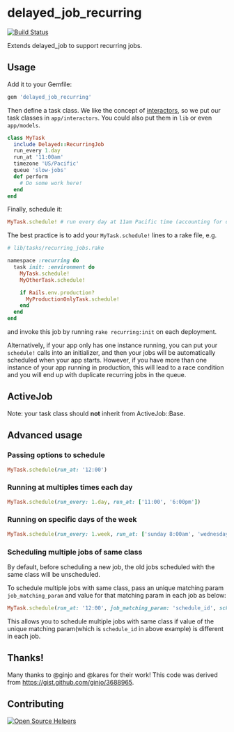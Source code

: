 # delayed\_job\_recurring
[![Build Status](https://travis-ci.org/amitree/delayed_job_recurring.svg)](https://travis-ci.org/amitree/delayed_job_recurring)

Extends delayed\_job to support recurring jobs.

## Usage

Add it to your Gemfile:

```ruby
gem 'delayed_job_recurring'
```

Then define a task class.  We like the concept of
[interactors](http://eng.joingrouper.com/blog/2014/03/03/rails-the-missing-parts-interactors),
so we put our task classes in `app/interactors`.  You could also put them in `lib` or even `app/models`.

```ruby
class MyTask
  include Delayed::RecurringJob
  run_every 1.day
  run_at '11:00am'
  timezone 'US/Pacific'
  queue 'slow-jobs'
  def perform
    # Do some work here!
  end
end
```

Finally, schedule it:

```ruby
MyTask.schedule! # run every day at 11am Pacific time (accounting for daylight savings)
```

The best practice is to add your `MyTask.schedule!` lines to a rake file, e.g.

```ruby
# lib/tasks/recurring_jobs.rake

namespace :recurring do
  task init: :environment do
    MyTask.schedule!
    MyOtherTask.schedule!

    if Rails.env.production?
      MyProductionOnlyTask.schedule!
    end
  end
end
```

and invoke this job by running `rake recurring:init` on each deployment.

Alternatively, if your app only has one instance running, you can put your
`schedule!` calls into an initializer, and then your jobs will be automatically
scheduled when your app starts. However, if you have more than one instance of
your app running in production, this will lead to a race condition and you will
end up with duplicate recurring jobs in the queue.

## ActiveJob

Note: your task class should **not** inherit from ActiveJob::Base.

## Advanced usage

### Passing options to schedule

```ruby
MyTask.schedule(run_at: '12:00')
```

### Running at multiples times each day

```ruby
MyTask.schedule(run_every: 1.day, run_at: ['11:00', '6:00pm'])
```

### Running on specific days of the week

```ruby
MyTask.schedule(run_every: 1.week, run_at: ['sunday 8:00am', 'wednesday 8:00am'])
```

### Scheduling multiple jobs of same class

By default, before scheduling a new job, the old jobs scheduled with the same class will be unscheduled.

To schedule multiple jobs with same class, pass an unique matching param `job_matching_param` and value for that matching param in each job as below:

```ruby
MyTask.schedule(run_at: '12:00', job_matching_param: 'schedule_id', schedule_id: 2)
```

This allows you to schedule multiple jobs with same class if value of the unique matching param(which is `schedule_id` in above example) is different in each job.

## Thanks!

Many thanks to @ginjo and @kares for their work!  This code was derived from https://gist.github.com/ginjo/3688965.

## Contributing

[![Open Source Helpers](https://www.codetriage.com/amitree/delayed_job_recurring/badges/users.svg)](https://www.codetriage.com/amitree/delayed_job_recurring)
